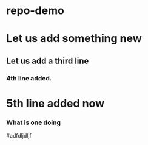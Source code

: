# repo-demo
# Let us add something new
## Let us add a third line 
### 4th line added.

# 5th line added now 

### What is one doing 
#adfdljdljf
